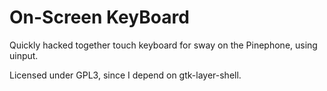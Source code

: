 # On-Screen KeyBoard
Quickly hacked together touch keyboard for sway on the Pinephone, using uinput.

Licensed under GPL3, since I depend on gtk-layer-shell.
